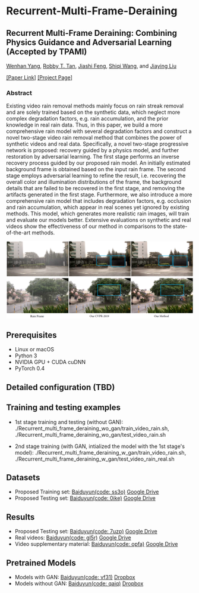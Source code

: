 # Recurrent-Multi-Frame-Deraining
## Recurrent Multi-Frame Deraining: Combining Physics Guidance and Adversarial Learning (Accepted by TPAMI)

[Wenhan Yang](https://flyywh.github.io), [Robby T. Tan](https://tanrobby.github.io), [Jiashi Feng](https://sites.google.com/site/jshfeng), [Shiqi Wang](https://www.cs.cityu.edu.hk/~shiqwang/), and [Jiaying Liu](http://www.icst.pku.edu.cn/struct/people/liujiaying.html)

[[Paper Link]](TBD) [[Project Page]](https://github.com/flyywh/Recurrent-Multi-Frame-Deraining)

### Abstract

Existing video rain removal methods mainly focus on rain streak removal and are solely trained based on the synthetic data, which neglect more complex degradation factors, e.g. rain accumulation, and the prior knowledge in real rain data. Thus, in this paper, we build a more comprehensive rain model with several degradation factors and construct a novel two-stage video rain removal method that combines the power of synthetic videos and real data. Specifically, a novel two-stage progressive network is proposed:  recovery guided by a physics model, and further restoration by adversarial learning. The first stage performs an inverse recovery process guided by our proposed rain  model. An initially estimated background frame is obtained based on the input rain frame. The second stage employs adversarial learning to refine the result, i.e. recovering the overall color and illumination distributions of the frame, the background details that are failed to be recovered in the first stage, and removing the artifacts generated in the first stage. Furthermore, we also introduce a more comprehensive rain model that includes degradation factors, e.g. occlusion and rain accumulation, which appear in real scenes yet ignored by existing methods. This model, which generates more realistic rain images, will train and evaluate our models better. Extensive evaluations on synthetic and real videos show the effectiveness of our method in comparisons to the state-of-the-art methods.

<img src="teaser/teaser.png" >


## Prerequisites
- Linux or macOS
- Python 3
- NVIDIA GPU + CUDA cuDNN
- PyTorch 0.4

## Detailed configuration (TBD)

## Training and testing examples
- 1st stage training and testing (without GAN): 
./Recurrent_multi_frame_deraining_wo_gan/train_video_rain.sh, 
./Recurrent_multi_frame_deraining_wo_gan/test_video_rain.sh

- 2nd stage training (with GAN, intialized the model with the 1st stage's model): 
./Recurrent_multi_frame_deraining_w_gan/train_video_rain.sh, 
./Recurrent_multi_frame_deraining_w_gan/test_video_rain_real.sh

## Datasets
- Proposed Training set:
[Baiduyun(code: ss3o)](https://pan.baidu.com/s/1byqWO3VmurqEmh7ffl8AjQ) [Google Drive](https://drive.google.com/file/d/1q1Cq5vlLCsqMtJw6iQoyvdMvT3Rf8-i4/view?usp=sharing)
- Proposed Testing set: [Baiduyun(code: 0ike)](https://pan.baidu.com/s/1ZZTvEvLPpQRU1mL4rl1xvQ) [Google Drive](https://drive.google.com/file/d/1e0N1LIN_sbBrNUp_NQRzCBRpB3BnuLmc/view?usp=sharing)

## Results
- Proposed Testing set: [Baiduyun(code: 7uzp)](https://pan.baidu.com/s/1sYYVZYpGAhJcnp-ZhYgEXQ) [Google Drive](https://drive.google.com/file/d/1Z-Q6Q_fAj6aPKNl_Y5-u_ZOY6NJDkfwz/view?usp=sharing)
- Real videos: [Baiduyun(code: gl5r)](https://pan.baidu.com/s/12ajZ9Mb2jB5J7_TWU3XHug) [Google Drive](https://drive.google.com/file/d/1TFsM3jj6nvp60gVUD_YvMD4MNyO3HN1L/view?usp=sharing)
- Video supplementary material: [Baiduyun(code: opfa)](https://pan.baidu.com/s/1OrOXcUOPH5zHRqD6lDDG9Q) [Google Drive](https://drive.google.com/file/d/1VwrbtiK9Rri2GqZQuUrpUGpZesDddr9z/view?usp=sharing)

## Pretrained Models
 - Models with GAN: [Baiduyun(code: vf31)](https://pan.baidu.com/s/1l1V-oB9-wZj9CjL-uhq8YA) [Dropbox](https://www.dropbox.com/sh/l2pon1ev9kaavts/AAB6Qn6q8pCgvPNX64dybu_oa?dl=0)
 - Models without GAN: [Baiduyun(code: qaiq)](https://pan.baidu.com/s/1kRYLU7WVeXp_1L-xErPyhQ) [Dropbox](https://www.dropbox.com/sh/4412tcx17qk6t4l/AADXjaWHeAYoRSXCI4feeLc2a?dl=0)